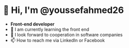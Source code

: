 # 👋 Hi, I'm @youssefahmed26
- **Front-end developer**
- 🌱 I am currently learning the front end
- 💞️ I look forward to cooperation in software companies
- 📫 How to reach me via LinkedIn or Facebook

<!---
youssefahmed26/youssefahmed26 is a ✨ special ✨ repository because its `README.md` (this file) appears on your GitHub profile.
You can click the Preview link to take a look at your changes.
--->
